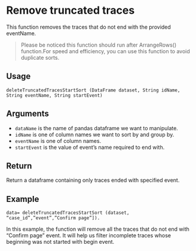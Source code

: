 # Remove truncated traces

This function removes the traces that do not end with the provided eventName. 
>Please be noticed this function should run after ArrangeRows() function.For speed and efficiency, you can use this function to avoid duplicate sorts.

## Usage
``
deleteTruncatedTracesStartSort (DataFrame dataset, String idName, String eventName, String startEvent)
``

## Arguments
- `dataName` is the name of pandas dataframe we want to manipulate.
- `idName` is one of column names we want to sort by and group by.
- `eventName` is one of column names.
- `startEvent` is the value of event’s name required to end with.

## Return
Return a dataframe containing only traces ended with specified event.

## Example
```
data= deleteTruncatedTracesStartSort (dataset, “case_id”,”event”,”Confirm page”]).
```
In this example, the function will remove all the traces that do not end with 
“Confirm page” event. It will help us filter incomplete traces whose beginning was not started with begin event.

